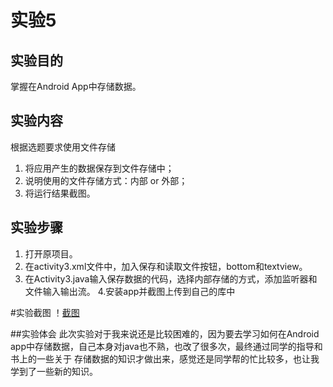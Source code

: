  # 实验5 
 
## 实验目的 
掌握在Android App中存储数据。 

## 实验内容 
根据选题要求使用文件存储 
1. 将应用产生的数据保存到文件存储中； 
2. 说明使用的文件存储方式：内部 or 外部； 
3. 将运行结果截图。 

## 实验步骤 
1. 打开原项目。 
2. 在activity3.xml文件中，加入保存和读取文件按钮，bottom和textview。 
3. 在Activity3.java输入保存数据的代码，选择内部存储的方式，添加监听器和文件输入输出流。
4.安装app并截图上传到自己的库中
 
#实验截图
！[截图](https://github.com/Nickum/android-labs-2018/blob/master/com1614080901121/app/view2.jpg)

##实验体会
此次实验对于我来说还是比较困难的，因为要去学习如何在Android app中存储数据，自己本身对java也不熟，也改了很多次，最终通过同学的指导和书上的一些关于
存储数据的知识才做出来，感觉还是同学帮的忙比较多，也让我学到了一些新的知识。
